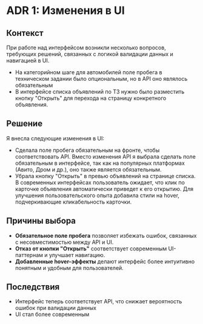 # ADR 1: Изменения в UI

## Контекст

При работе над интерфейсом возникли несколько вопросов, требующих решений, связанных с логикой валидации данных и навигацией в UI.

- На категорийном шаге для автомобилей поле пробега в техническом задании было опциональным, но в API оно являлось обязательным
- В интерфейсе списка объявлений по ТЗ нужно было разместить кнопку "Открыть" для перехода на страницу конкретного объявления.

## Решение

Я внесла следующие изменения в UI:

- Сделала поле пробега обязательным на фронте, чтобы соответствовать API. Вместо изменения API я выбрала сделать поле обязательным в интерфейсе, так как на популярных платформах (Авито, Дром и др.), оно также является обязательным.
- Убрала кнопку "Открыть" в превью объявлений на странице списка. В современных интерфейсах пользователь ожидает, что клик по карточке объявления автоматически приведет к его открытию. Для улучшения пользовательского опыта добавила стили на hover, подчеркивающие кликабельность карточки.

## Причины выбора

- **Обязательное поле пробега** позволяет избежать ошибок, связанных с несовместимостью между API и UI.
- **Отказ от кнопки "Открыть"** соответствует современным UI-паттернам и улучшает навигацию.
- **Добавленные hover-эффекты** делают интерфейс более интуитивно понятным и удобным для пользователей.

## Последствия

- Интерфейс теперь соответствует API, что снижает вероятность ошибок при валидации данных
- UI стал более современным
